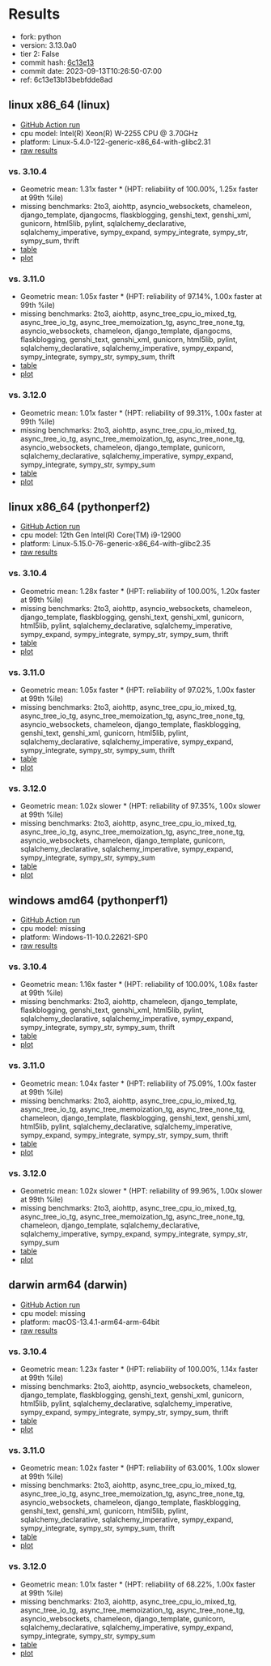 # Results

- fork: python
- version: 3.13.0a0
- tier 2: False
- commit hash: [6c13e13](https://github.com/python/cpython/commit/6c13e13)
- commit date: 2023-09-13T10:26:50-07:00
- ref: 6c13e13b13bebfdde8ad

## linux x86_64 (linux)

- [GitHub Action run](https://github.com/faster-cpython/benchmarking/actions/runs/6181045878)
- cpu model: Intel(R) Xeon(R) W-2255 CPU @ 3.70GHz
- platform: Linux-5.4.0-122-generic-x86_64-with-glibc2.31
- [raw results](bm-20230913-linux-x86_64-python-6c13e13b13bebfdde8ad-3.13.0a0-6c13e13.json)

### vs. 3.10.4

- Geometric mean: 1.31x faster \* (HPT: reliability of 100.00%, 1.25x faster at 99th %ile)
- missing benchmarks: 2to3, aiohttp, asyncio_websockets, chameleon, django_template, djangocms, flaskblogging, genshi_text, genshi_xml, gunicorn, html5lib, pylint, sqlalchemy_declarative, sqlalchemy_imperative, sympy_expand, sympy_integrate, sympy_str, sympy_sum, thrift
- [table](bm-20230913-linux-x86_64-python-6c13e13b13bebfdde8ad-3.13.0a0-6c13e13-vs-3.10.4.md)
- [plot](bm-20230913-linux-x86_64-python-6c13e13b13bebfdde8ad-3.13.0a0-6c13e13-vs-3.10.4.png)

### vs. 3.11.0

- Geometric mean: 1.05x faster \* (HPT: reliability of 97.14%, 1.00x faster at 99th %ile)
- missing benchmarks: 2to3, aiohttp, async_tree_cpu_io_mixed_tg, async_tree_io_tg, async_tree_memoization_tg, async_tree_none_tg, asyncio_websockets, chameleon, django_template, djangocms, flaskblogging, genshi_text, genshi_xml, gunicorn, html5lib, pylint, sqlalchemy_declarative, sqlalchemy_imperative, sympy_expand, sympy_integrate, sympy_str, sympy_sum, thrift
- [table](bm-20230913-linux-x86_64-python-6c13e13b13bebfdde8ad-3.13.0a0-6c13e13-vs-3.11.0.md)
- [plot](bm-20230913-linux-x86_64-python-6c13e13b13bebfdde8ad-3.13.0a0-6c13e13-vs-3.11.0.png)

### vs. 3.12.0

- Geometric mean: 1.01x faster \* (HPT: reliability of 99.31%, 1.00x faster at 99th %ile)
- missing benchmarks: 2to3, aiohttp, async_tree_cpu_io_mixed_tg, async_tree_io_tg, async_tree_memoization_tg, async_tree_none_tg, asyncio_websockets, chameleon, django_template, gunicorn, sqlalchemy_declarative, sqlalchemy_imperative, sympy_expand, sympy_integrate, sympy_str, sympy_sum
- [table](bm-20230913-linux-x86_64-python-6c13e13b13bebfdde8ad-3.13.0a0-6c13e13-vs-3.12.0.md)
- [plot](bm-20230913-linux-x86_64-python-6c13e13b13bebfdde8ad-3.13.0a0-6c13e13-vs-3.12.0.png)

## linux x86_64 (pythonperf2)

- [GitHub Action run](https://github.com/faster-cpython/benchmarking/actions/runs/6181045878)
- cpu model: 12th Gen Intel(R) Core(TM) i9-12900
- platform: Linux-5.15.0-76-generic-x86_64-with-glibc2.35
- [raw results](bm-20230913-pythonperf2-x86_64-python-6c13e13b13bebfdde8ad-3.13.0a0-6c13e13.json)

### vs. 3.10.4

- Geometric mean: 1.28x faster \* (HPT: reliability of 100.00%, 1.20x faster at 99th %ile)
- missing benchmarks: 2to3, aiohttp, asyncio_websockets, chameleon, django_template, flaskblogging, genshi_text, genshi_xml, gunicorn, html5lib, pylint, sqlalchemy_declarative, sqlalchemy_imperative, sympy_expand, sympy_integrate, sympy_str, sympy_sum, thrift
- [table](bm-20230913-pythonperf2-x86_64-python-6c13e13b13bebfdde8ad-3.13.0a0-6c13e13-vs-3.10.4.md)
- [plot](bm-20230913-pythonperf2-x86_64-python-6c13e13b13bebfdde8ad-3.13.0a0-6c13e13-vs-3.10.4.png)

### vs. 3.11.0

- Geometric mean: 1.05x faster \* (HPT: reliability of 97.02%, 1.00x faster at 99th %ile)
- missing benchmarks: 2to3, aiohttp, async_tree_cpu_io_mixed_tg, async_tree_io_tg, async_tree_memoization_tg, async_tree_none_tg, asyncio_websockets, chameleon, django_template, flaskblogging, genshi_text, genshi_xml, gunicorn, html5lib, pylint, sqlalchemy_declarative, sqlalchemy_imperative, sympy_expand, sympy_integrate, sympy_str, sympy_sum, thrift
- [table](bm-20230913-pythonperf2-x86_64-python-6c13e13b13bebfdde8ad-3.13.0a0-6c13e13-vs-3.11.0.md)
- [plot](bm-20230913-pythonperf2-x86_64-python-6c13e13b13bebfdde8ad-3.13.0a0-6c13e13-vs-3.11.0.png)

### vs. 3.12.0

- Geometric mean: 1.02x slower \* (HPT: reliability of 97.35%, 1.00x slower at 99th %ile)
- missing benchmarks: 2to3, aiohttp, async_tree_cpu_io_mixed_tg, async_tree_io_tg, async_tree_memoization_tg, async_tree_none_tg, asyncio_websockets, chameleon, django_template, gunicorn, sqlalchemy_declarative, sqlalchemy_imperative, sympy_expand, sympy_integrate, sympy_str, sympy_sum
- [table](bm-20230913-pythonperf2-x86_64-python-6c13e13b13bebfdde8ad-3.13.0a0-6c13e13-vs-3.12.0.md)
- [plot](bm-20230913-pythonperf2-x86_64-python-6c13e13b13bebfdde8ad-3.13.0a0-6c13e13-vs-3.12.0.png)

## windows amd64 (pythonperf1)

- [GitHub Action run](https://github.com/faster-cpython/benchmarking/actions/runs/6181045878)
- cpu model: missing
- platform: Windows-11-10.0.22621-SP0
- [raw results](bm-20230913-pythonperf1-amd64-python-6c13e13b13bebfdde8ad-3.13.0a0-6c13e13.json)

### vs. 3.10.4

- Geometric mean: 1.16x faster \* (HPT: reliability of 100.00%, 1.08x faster at 99th %ile)
- missing benchmarks: 2to3, aiohttp, chameleon, django_template, flaskblogging, genshi_text, genshi_xml, html5lib, pylint, sqlalchemy_declarative, sqlalchemy_imperative, sympy_expand, sympy_integrate, sympy_str, sympy_sum, thrift
- [table](bm-20230913-pythonperf1-amd64-python-6c13e13b13bebfdde8ad-3.13.0a0-6c13e13-vs-3.10.4.md)
- [plot](bm-20230913-pythonperf1-amd64-python-6c13e13b13bebfdde8ad-3.13.0a0-6c13e13-vs-3.10.4.png)

### vs. 3.11.0

- Geometric mean: 1.04x faster \* (HPT: reliability of 75.09%, 1.00x faster at 99th %ile)
- missing benchmarks: 2to3, aiohttp, async_tree_cpu_io_mixed_tg, async_tree_io_tg, async_tree_memoization_tg, async_tree_none_tg, chameleon, django_template, flaskblogging, genshi_text, genshi_xml, html5lib, pylint, sqlalchemy_declarative, sqlalchemy_imperative, sympy_expand, sympy_integrate, sympy_str, sympy_sum, thrift
- [table](bm-20230913-pythonperf1-amd64-python-6c13e13b13bebfdde8ad-3.13.0a0-6c13e13-vs-3.11.0.md)
- [plot](bm-20230913-pythonperf1-amd64-python-6c13e13b13bebfdde8ad-3.13.0a0-6c13e13-vs-3.11.0.png)

### vs. 3.12.0

- Geometric mean: 1.02x slower \* (HPT: reliability of 99.96%, 1.00x slower at 99th %ile)
- missing benchmarks: 2to3, aiohttp, async_tree_cpu_io_mixed_tg, async_tree_io_tg, async_tree_memoization_tg, async_tree_none_tg, chameleon, django_template, sqlalchemy_declarative, sqlalchemy_imperative, sympy_expand, sympy_integrate, sympy_str, sympy_sum
- [table](bm-20230913-pythonperf1-amd64-python-6c13e13b13bebfdde8ad-3.13.0a0-6c13e13-vs-3.12.0.md)
- [plot](bm-20230913-pythonperf1-amd64-python-6c13e13b13bebfdde8ad-3.13.0a0-6c13e13-vs-3.12.0.png)

## darwin arm64 (darwin)

- [GitHub Action run](https://github.com/faster-cpython/benchmarking/actions/runs/6181045878)
- cpu model: missing
- platform: macOS-13.4.1-arm64-arm-64bit
- [raw results](bm-20230913-darwin-arm64-python-6c13e13b13bebfdde8ad-3.13.0a0-6c13e13.json)

### vs. 3.10.4

- Geometric mean: 1.23x faster \* (HPT: reliability of 100.00%, 1.14x faster at 99th %ile)
- missing benchmarks: 2to3, aiohttp, asyncio_websockets, chameleon, django_template, flaskblogging, genshi_text, genshi_xml, gunicorn, html5lib, pylint, sqlalchemy_declarative, sqlalchemy_imperative, sympy_expand, sympy_integrate, sympy_str, sympy_sum, thrift
- [table](bm-20230913-darwin-arm64-python-6c13e13b13bebfdde8ad-3.13.0a0-6c13e13-vs-3.10.4.md)
- [plot](bm-20230913-darwin-arm64-python-6c13e13b13bebfdde8ad-3.13.0a0-6c13e13-vs-3.10.4.png)

### vs. 3.11.0

- Geometric mean: 1.02x faster \* (HPT: reliability of 63.00%, 1.00x slower at 99th %ile)
- missing benchmarks: 2to3, aiohttp, async_tree_cpu_io_mixed_tg, async_tree_io_tg, async_tree_memoization_tg, async_tree_none_tg, asyncio_websockets, chameleon, django_template, flaskblogging, genshi_text, genshi_xml, gunicorn, html5lib, pylint, sqlalchemy_declarative, sqlalchemy_imperative, sympy_expand, sympy_integrate, sympy_str, sympy_sum, thrift
- [table](bm-20230913-darwin-arm64-python-6c13e13b13bebfdde8ad-3.13.0a0-6c13e13-vs-3.11.0.md)
- [plot](bm-20230913-darwin-arm64-python-6c13e13b13bebfdde8ad-3.13.0a0-6c13e13-vs-3.11.0.png)

### vs. 3.12.0

- Geometric mean: 1.01x faster \* (HPT: reliability of 68.22%, 1.00x faster at 99th %ile)
- missing benchmarks: 2to3, aiohttp, async_tree_cpu_io_mixed_tg, async_tree_io_tg, async_tree_memoization_tg, async_tree_none_tg, asyncio_websockets, chameleon, django_template, gunicorn, sqlalchemy_declarative, sqlalchemy_imperative, sympy_expand, sympy_integrate, sympy_str, sympy_sum
- [table](bm-20230913-darwin-arm64-python-6c13e13b13bebfdde8ad-3.13.0a0-6c13e13-vs-3.12.0.md)
- [plot](bm-20230913-darwin-arm64-python-6c13e13b13bebfdde8ad-3.13.0a0-6c13e13-vs-3.12.0.png)

